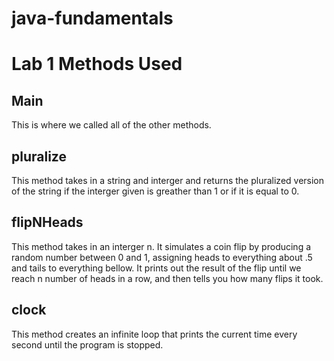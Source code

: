# java-fundamentals

# Lab 1 Methods Used
## Main
This is where we called all of the other methods.

## pluralize
This method takes in a string and interger and returns the pluralized version of the string if the interger given is greather than 1 or if it is equal to 0.

## flipNHeads
This method takes in an interger n. It simulates a coin flip by producing a random number between 0 and 1, assigning heads to everything about .5 and tails to everything bellow.  It prints out the result of the flip until we reach n number of heads in a row, and then tells you how many flips it took.

## clock
This method creates an infinite loop that prints the current time every second until the program is stopped. 